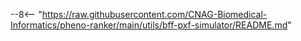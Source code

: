 --8<-- "https://raw.githubusercontent.com/CNAG-Biomedical-Informatics/pheno-ranker/main/utils/bff-pxf-simulator/README.md"
